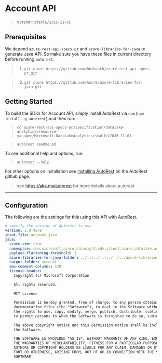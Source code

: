# Account API 
> version: `stable/2016-11-01`

## Prerequisites
We depend `azure-rest-api-specs-pr` and `azure-libraries-for-java` to generate Java API. So make sure you have these files in current directory before running `autorest`.

> 1. `git clone https://github.com/hnihanth/azure-rest-api-specs-pr.git`

> 2. `git clone https://github.com/Azure/azure-libraries-for-java.git`

## Getting Started 

To build the SDKs for Account API, simply install AutoRest via `npm` (`npm install -g autorest`) and then run:
> `cd azure-rest-api-specs-pr/specification/datalake-analytics/resource-manager/Microsoft.DataLakeAnalytics/stable/2016-11-01`

> `autorest readme.md`

To see additional help and options, run:
> `autorest --help`

For other options on installation see [Installing AutoRest](https://aka.ms/autorest/install) on the AutoRest github page.

> see https://aka.ms/autorest for more details about autorest.

---

## Configuration 
The following are the settings for this using this API with AutoRest.

``` yaml
# specify the version of Autorest to use
version: 2.0.4278
input-file: account.json
java:
  azure-arm: true
  namespace: com.microsoft.azure.hdinsight.sdk.client.azure.datalake.accounts
  payload-flattening-threshold: 1
  azure-libraries-for-java-folder: ../../../../../../../azure-libraries-for-java
  output-folder: account
  max-comment-columns: 120
  license-header: |
    Copyright (c) Microsoft Corporation
    
    All rights reserved.
    
    MIT License
    
    Permission is hereby granted, free of charge, to any person obtaining a copy of this software and associated
    documentation files (the "Software"), to deal in the Software without restriction, including without limitation
    the rights to use, copy, modify, merge, publish, distribute, sublicense, and/or sell copies of the Software, and
    to permit persons to whom the Software is furnished to do so, subject to the following conditions:
    
    The above copyright notice and this permission notice shall be included in all copies or substantial portions of
    the Software.
    
    THE SOFTWARE IS PROVIDED *AS IS*, WITHOUT WARRANTY OF ANY KIND, EXPRESS OR IMPLIED, INCLUDING BUT NOT LIMITED TO
    THE WARRANTIES OF MERCHANTABILITY, FITNESS FOR A PARTICULAR PURPOSE AND NONINFRINGEMENT. IN NO EVENT SHALL THE
    AUTHORS OR COPYRIGHT HOLDERS BE LIABLE FOR ANY CLAIM, DAMAGES OR OTHER LIABILITY, WHETHER IN AN ACTION OF CONTRACT,
    TORT OR OTHERWISE, ARISING FROM, OUT OF OR IN CONNECTION WITH THE SOFTWARE OR THE USE OR OTHER DEALINGS IN THE
    SOFTWARE.
```

